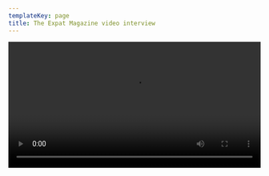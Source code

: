 ```yaml
---
templateKey: page
title: The Expat Magazine video interview
---
```


<video style="width: 100%;" controls>
    <source src='/expat-interview.mp4' type="video/mp4" />
    <source src='/expat-interview.mp4' type="video/ogg" />
</video>
